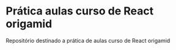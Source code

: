 # Prática aulas curso de React origamid
Repositório destinado a prática de aulas curso de React origamid
